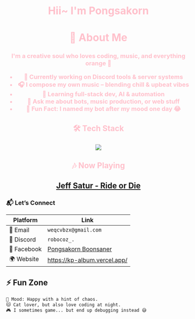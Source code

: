 <!-- README.md -->

<h1 align="center" style="color: pink;">
  Hii~ I'm Pongsakorn
</h1>




<h1 align="center" style="color: pink;">
 🧡 About Me
</h1>

<h3 align="center" style="color: pink;">
 I'm a creative soul who loves coding, music, and everything orange 🍊

- 🔭 Currently working on **Discord tools & server systems**
- 🎧 I compose **my own music** – blending chill & upbeat vibes  
- 🌱 Learning **full-stack dev, AI & automation**
- 💬 Ask me about **bots, music production, or web stuff**
- 🧡 **Fun Fact:** I named my bot after my mood one day 😂
</h3>

<h2 align="center" style="color: pink;">
🛠️ Tech Stack
</h2>
<h3 align="center" style="color: pink;">
<div align="center">
  <img src="https://skillicons.dev/icons?i=js,py,nodejs,nextjs,tailwind,html,css,git,vscode,discord" />
</div>
</h3>

<h2 align="center" style="color: pink;">
🎶 Now Playing
</h2>
<h2 align="center" style="color: pink;">

[Jeff Satur - Ride or Die](https://www.youtube.com/watch?v=vMqrGS9z0hQ)

</h2>


### 📬 Let’s Connect
| Platform | Link |
|----------|------|
| 📧 Email | `weqcvbzx@gmail.com` |
| 💬 Discord | `robocoz_.` |
| 🌸 Facebook | [Pongsakorn Boonsaner](https://web.facebook.com/Kaoder.p/) |
| 🌍 Website | https://kp-album.vercel.app/|
</h2>


## ⚡ Fun Zone

```txt
🌈 Mood: Happy with a hint of chaos.
🐱 Cat lover, but also love coding at night.
🎮 I sometimes game... but end up debugging instead 😅
